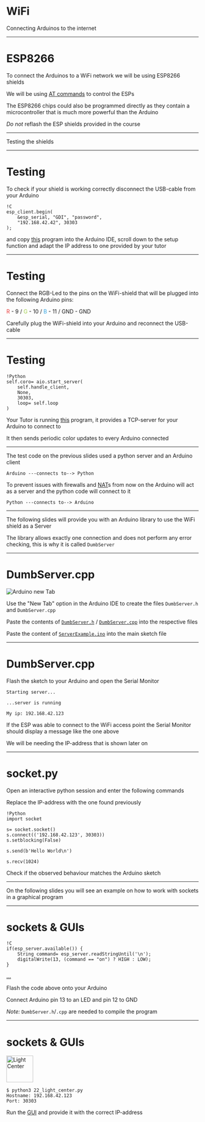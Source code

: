 <!--

                  Copyright (C)  2017  Leonard Göhrs.
   Permission is granted to copy, distribute and/or modify this document
    under the terms of the GNU Free Documentation License, Version 1.3
     or any later version published by the Free Software Foundation;
  with no Invariant Sections, no Front-Cover Texts, and no Back-Cover Texts.
      A copy of the license is included in the file "LICENSE-FDL.txt".

-->

WiFi
====

Connecting Arduinos to the internet

---

ESP8266
=======

To connect the Arduinos to a WiFi network
we will be using ESP8266 shields

We will be using [AT commands][www_espressiv_at]
to control the ESPs

The ESP8266 chips could also be programmed
directly as they contain a microcontroller that
is much more powerful than the Arduino

_Do not_ reflash the ESP shields provided
in the course

---

Testing the shields

---

Testing
=======

To check if your shield is working correctly
disconnect the USB-cable from your Arduino

    !C
    esp_client.begin(
        &esp_serial, "GDI", "password",
        "192.168.42.42", 30303
    );

and copy [this][code_rgb_ino] program into the
Arduino IDE, scroll down to the setup function
and adapt the IP address to one provided by
your tutor

---

Testing
=======

Connect the RGB-Led to the pins on the WiFi-shield
that will be plugged into the following Arduino pins:

<span style="color: rgb(234, 58, 58);">R</span> - 9 /
<span style="color: rgb(161, 206, 76);">G</span> - 10 /
<span style="color: rgb(53, 164, 225);">B</span>  - 11 /
GND - GND

Carefully plug the WiFi-shield into your Arduino
and reconnect the USB-cable

---

Testing
=======

    !Python
    self.coro= aio.start_server(
        self.handle_client,
        None,
        30303,
        loop= self.loop
    )

Your Tutor is running [this][code_rgb_py] program,
it provides a TCP-server for your Arduino to connect
to

It then sends periodic color updates to every
Arduino connected

---

The test code on the previous slides used a python server
and an Arduino client

`Arduino ---connects to--> Python`

To prevent issues with firewalls and [NAT][www_wiki_nat]s
from now on the Arduino will act as a server
and the python code will connect to it

`Python ---connects to--> Arduino`

---

The following slides will provide you with an
Arduino library to use the WiFi shield as a
Server

The library allows exactly one connection
and does not perform any error checking,
this is why it is called `DumbServer`

---

DumbServer.cpp
==============

![Arduino new Tab](images/22_arduino_new_tab.png)

Use the "New Tab" option in the Arduino IDE to create
the files `DumbServer.h` and `DumbServer.cpp`

Paste the contents of [`DumbServer.h`][code_dumb_server_h] /
[`DumbServer.cpp`][code_dumb_server_cpp] into the respective
files

Paste the content of [`ServerExample.ino`][code_server_example]
into the main sketch file

---

DumbServer.cpp
==============

Flash the sketch to your Arduino and open the Serial Monitor

`Starting server...`

`...server is running`

`My ip: 192.168.42.123`

If the ESP was able to connect to the WiFi access point
the Serial Monitor should display a message like the one above

We will be needing the IP-address that is shown later on

---

socket.py
=========

Open an interactive python session and
enter the following commands

Replace the IP-address with the one
found previously

    !Python
    import socket

    s= socket.socket()
    s.connect(('192.168.42.123', 30303))
    s.setblocking(False)

    s.send(b'Hello World\n')

    s.recv(1024)

Check if the observed behaviour matches
the Arduino sketch

---

On the following slides you will see
an example on how to work with
sockets in a graphical program

---

sockets & GUIs
==============

    !C
    if(esp_server.available()) {
        String command= esp_server.readStringUntil('\n');
        digitalWrite(13, (command == "on") ? HIGH : LOW);
    }

[…][code_lc_ino]

Flash the code above onto your Arduino

Connect Arduino pin 13 to an LED and pin 12
to GND

_Note:_ `DumbServer.h`/`.cpp` are needed to compile
the program

---

sockets & GUIs
==============

<img style="height: 5em" alt="Light Center" src="images/22_light_center.png" />

    $ python3 22_light_center.py
    Hostname: 192.168.42.123
    Port: 30303

Run the [GUI][code_lc_py] and provide
it with the correct IP-address



[code_rgb_ino]: examples/22_rgb_demo.ino
[code_rgb_py]: examples/22_rgb_demo.py

[code_dumb_server_h]: examples/22_dumb_server.h
[code_dumb_server_cpp]: examples/22_dumb_server.cpp
[code_server_example]: examples/22_server_example.ino

[code_lc_ino]: examples/22_light_center.ino
[code_lc_py]: examples/22_light_center.py

[www_espressiv_at]: https://www.espressif.com/sites/default/files/documentation/4a-esp8266_at_instruction_set_en.pdf
[www_wiki_nat]: https://en.wikipedia.org/wiki/Network_address_translation
